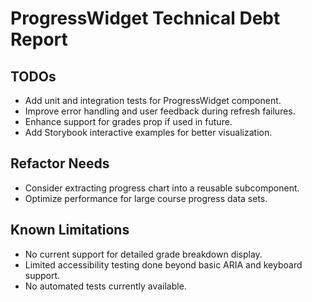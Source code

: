 # ProgressWidget Technical Debt Report

## TODOs
- Add unit and integration tests for ProgressWidget component.
- Improve error handling and user feedback during refresh failures.
- Enhance support for grades prop if used in future.
- Add Storybook interactive examples for better visualization.

## Refactor Needs
- Consider extracting progress chart into a reusable subcomponent.
- Optimize performance for large course progress data sets.

## Known Limitations
- No current support for detailed grade breakdown display.
- Limited accessibility testing done beyond basic ARIA and keyboard support.
- No automated tests currently available.
